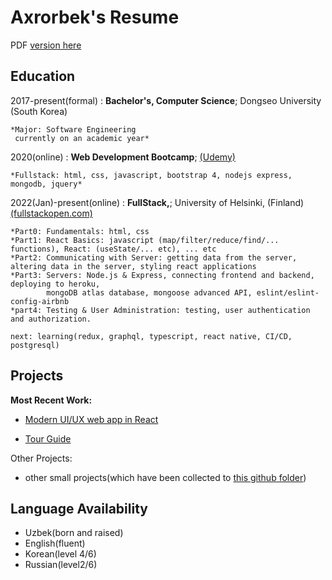# Axrorbek's Resume
PDF [version here](https://drive.google.com/file/d/1yb_1s5HKmxXZDb-ebVhO7FVL2bqAvupU/view)

Education
---------

2017-present(formal)
:   **Bachelor's, Computer Science**; Dongseo University (South Korea)

    *Major: Software Engineering
     currently on an academic year*

2020(online)
:   **Web Development Bootcamp**; [(Udemy)](https://www.udemy.com/course/the-web-developer-bootcamp/)

    *Fullstack: html, css, javascript, bootstrap 4, nodejs express, mongodb, jquery*

2022(Jan)-present(online)
:   **FullStack,**; University of Helsinki, (Finland) [(fullstackopen.com)](https://fullstackopen.com/en/#course-contents)

    *Part0: Fundamentals: html, css
    *Part1: React Basics: javascript (map/filter/reduce/find/... functions), React: (useState/... etc), ... etc
    *Part2: Communicating with Server: getting data from the server, altering data in the server, styling react applications
    *Part3: Servers: Node.js & Express, connecting frontend and backend, deploying to heroku, 
            mongoDB atlas database, mongoose advanced API, eslint/eslint-config-airbnb
    *part4: Testing & User Administration: testing, user authentication and authorization.
     
    next: learning(redux, graphql, typescript, react native, CI/CD, postgresql)

Projects
----------

**Most Recent Work:**

* [Modern UI/UX web app in React](https://github.com/akhrrbk/modern-ui-ux-2-of-30)

* [Tour Guide](https://github.com/akhrrbk/mern-single-page-app-one)

Other Projects:

* other small projects(which have been collected to [this github folder](https://github.com/akhrrbk/list-of-projects))

Language Availability
----------
* Uzbek(born and raised)
* English(fluent)
* Korean(level 4/6)
* Russian(level2/6)
